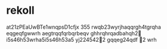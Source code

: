 # rekoll
at21zPEaUwBTe1wnqpsD1cfjx
355
rwqb23wyrjhaqqrgh4tgrqha
eqgeqfgwwrh
aegtrqqfqrbqrbeqv
ghhrqhrqadbahqh2￑
i5s46h53wrha5i5s46h53a5
yj224542￐2
gqqeg24qdf
￑2
wrh
